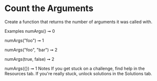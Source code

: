 # Count the Arguments

Create a function that returns the number of arguments it was called with.

Examples
numArgs() ➞ 0

numArgs("foo") ➞ 1

numArgs("foo", "bar") ➞ 2

numArgs(true, false) ➞ 2

numArgs({}) ➞ 1
Notes
If you get stuck on a challenge, find help in the Resources tab.
If you're really stuck, unlock solutions in the Solutions tab.
